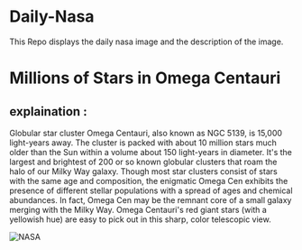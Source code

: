 # Daily-Nasa

This Repo displays the daily nasa image and the description of the image.

<!--NASA-->
# Millions of Stars in Omega Centauri
## explaination :

Globular star cluster Omega Centauri, also known as NGC 5139, is 15,000 light-years away. The cluster is packed with about 10 million stars much older than the Sun within a volume about 150 light-years in diameter. It's the largest and brightest of 200 or so known globular clusters that roam the halo of our Milky Way galaxy. Though most star clusters consist of stars with the same age and composition, the enigmatic Omega Cen exhibits the presence of different stellar populations with a spread of ages and chemical abundances. In fact, Omega Cen may be the remnant core of a small galaxy merging with the Milky Way. Omega Centauri's red giant stars (with a yellowish hue) are easy to pick out in this sharp, color telescopic view.

![NASA](https://apod.nasa.gov/apod/image/2303/NGC5139_Omega_Centauri_1024px.jpg)
<!--/NASA-->